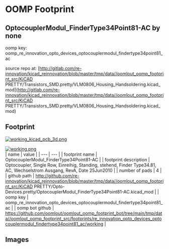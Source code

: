 # OOMP Footprint  
## OptocouplerModul_FinderType34Point81-AC  by none  
  
oomp key: oomp_re_innovation_opto_devices_optocouplermodul_findertype34point81_ac  
  
source repo at: [http://gitlab.com/re-innovation/kicad_reinnovation/blob/master/tmp/data//oomlout_oomp_footprint_src/KiCAD PRETTY/Transistors_SMD.pretty/VLM0806_Housing_Handsoldering.kicad_mod](http://gitlab.com/re-innovation/kicad_reinnovation/blob/master/tmp/data//oomlout_oomp_footprint_src/KiCAD PRETTY/Transistors_SMD.pretty/VLM0806_Housing_Handsoldering.kicad_mod)  
## Footprint  
  
[![working_kicad_pcb_3d.png](working_kicad_pcb_3d_600.png)](working_kicad_pcb_3d.png)  
  
[![working.png](working_600.png)](working.png)  
| name | value | 
| --- | --- | 
| footprint name | OptocouplerModul_FinderType34Point81-AC | 
| footprint description | Optocoupler, Single Row, Einreihig, Standing, stehend, Finder Type34.81, AC, Wechselstrom Ausgang, RevA, Date 25Jun2010 | 
| number of pads | 4 | 
| github path | http://github.com/re-innovation/kicad_reinnovation/blob/master/tmp/data//oomlout_oomp_footprint_src/KiCAD PRETTY/Opto-Devices.pretty/OptocouplerModul_FinderType34Point81-AC.kicad_mod | 
| oomp key | oomp_re_innovation_opto_devices_optocouplermodul_findertype34point81_ac | 
| oomp bot github | https://github.com/oomlout/oomlout_oomp_footprint_bot/tree/main/tmp/data//oomlout_oomp_footprint_src/footprints/re_innovation_opto_devices_optocouplermodul_findertype34point81_ac/working | 
## Images  
